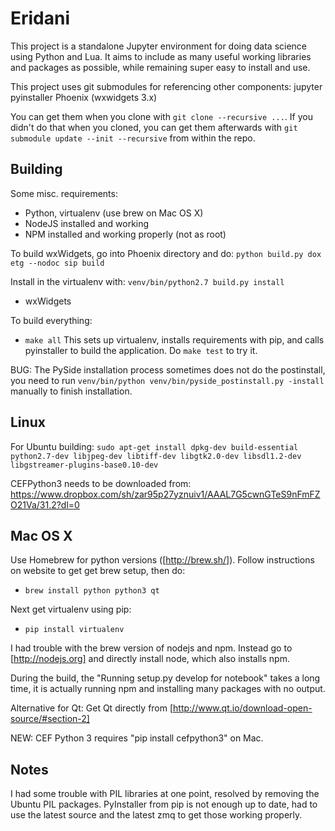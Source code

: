 # Eridani

This project is a standalone Jupyter environment for doing data science
using Python and Lua. It aims to include as many useful working libraries
and packages as possible, while remaining super easy to install and use.

This project uses git submodules for referencing other components:
    jupyter
    pyinstaller
    Phoenix (wxwidgets 3.x)

You can get them when you clone with `git clone --recursive ...`. If you
didn't do that when you cloned, you can get them afterwards with
`git submodule update --init --recursive` from within the repo.

## Building

Some misc. requirements:
* Python, virtualenv (use brew on Mac OS X)
* NodeJS installed and working
* NPM installed and working properly (not as root)

To build wxWidgets, go into Phoenix directory and do:
`python build.py dox etg --nodoc sip build`

Install in the virtualenv with:
`venv/bin/python2.7 build.py install`

* wxWidgets

To build everything:
* `make all`
This sets up virtualenv, installs requirements with pip, and calls
pyinstaller to build the application. Do `make test` to try it.

BUG: The PySide installation process sometimes does not do the postinstall,
you need to run `venv/bin/python venv/bin/pyside_postinstall.py -install`
manually to finish installation.

## Linux

For Ubuntu building:
`sudo apt-get install dpkg-dev build-essential python2.7-dev libjpeg-dev libtiff-dev libgtk2.0-dev libsdl1.2-dev libgstreamer-plugins-base0.10-dev`

CEFPython3 needs to be downloaded from:
https://www.dropbox.com/sh/zar95p27yznuiv1/AAAL7G5cwnGTeS9nFmFZO21Va/31.2?dl=0

## Mac OS X

Use Homebrew for python versions ([http://brew.sh/]). Follow instructions on website to
get get brew setup, then do:

* `brew install python python3 qt`

Next get virtualenv using pip:

* `pip install virtualenv`

I had trouble with the brew version of nodejs and npm. Instead go to [http://nodejs.org]
and directly install node, which also installs npm.

During the build, the "Running setup.py develop for notebook" takes a long time, it
is actually running npm and installing many packages with no output.

Alternative for Qt: Get Qt directly from [http://www.qt.io/download-open-source/#section-2]

NEW: CEF Python 3 requires "pip install cefpython3" on Mac.

## Notes

I had some trouble with PIL libraries at one point, resolved by removing
the Ubuntu PIL packages. PyInstaller from pip is not enough up to date,
had to use the latest source and the latest zmq to get those working
properly.

